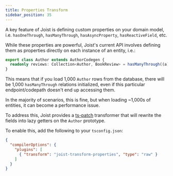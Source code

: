 ```yaml
---
title: Properties Transform
sidebar_position: 35
---
```


A key feature of Joist is defining custom properties on your domain model, i.e. `hasOneThrough`, `hasManyThrough`, `hasAsyncProperty`, `hasReactiveField`, etc.

While these properties are powerful, Joist's current API involves defining them as properties directly on each instance of an entity, i.e.:

```ts
export class Author extends AuthorCodegen {
  readonly reviews: Collection<Author, BookReview> = hasManyThrough((a) => a.books.reviews);
}
```

This means that if you load 1,000 `Author` rows from the database, there will be 1,000 `hasManyThrough` relations initialized, even if this particular endpoint/codepath doesn't end up accessing them.

In the majority of scenarios, this is fine, but when loading ~1,000s of entities, it can become a performance issue.

To address this, Joist provides a [ts-patch](https://github.com/nonara/ts-patch) transformer that will rewrite the fields into lazy getters on the `Author` prototype.

To enable this, add the following to your `tsconfig.json`:

```json
{
  "compilerOptions": {
    "plugins": [
      { "transform": "joist-transform-properties", "type": "raw" }
    ]
  }
}
```
